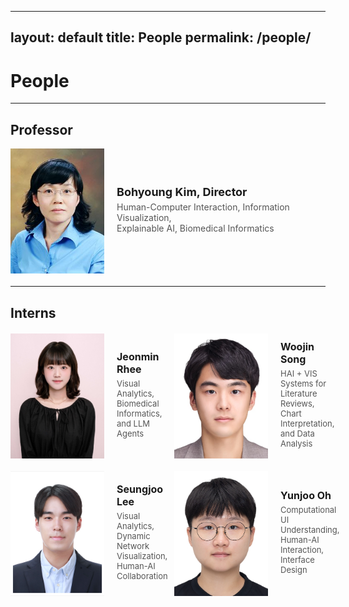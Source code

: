 <!------->
<!--layout: default-->
<!--title: People-->
<!--permalink: /people/-->
<!------->
<!---->
<!--# Professor-->
<!------->
<!---->
<!--![](./professor.jpeg){: width="210" height="270"} Bohyoung Kim-->
<!---->
<!--3.5 0.7-->
<!--4.5 0.9-->
<!--# Interns-->
<!------->
<!---->
<!--![](./jeongmin.jpeg){: width="210" height="270"} Jeonmin Rhee-->
<!--![](./woojin.jpeg){: width="210" height="270"} Woojin Song-->
<!--![](./seungjoo.png){: width="210" height="270"} Seungjoo Lee-->
<!--![](./yunjoo.jpeg){: width="210" height="270"} Yunjoo Oh-->
<!---->
<!---->
<!---->
<!--# Alumni-->
<!------->

---
layout: default
title: People
permalink: /people/
---

# People

---

## Professor
<div style="display: flex; align-items: center; margin-bottom: 20px;">
  <img src="./professor.jpeg" alt="Professor Image" style="width: 150px; height: 200px; margin-right: 20px; object-fit: cover;">
  <div>
    <h3 style="margin: 0; font-size: 18px;">Bohyoung Kim, Director</h3>
    <p style="margin: 5px 0; color: #555; font-size: 14px;">Human-Computer Interaction, Information Visualization,<br>Explainable AI, Biomedical Informatics</p>
  </div>
</div>

---

## Interns
<div style="display: flex; flex-wrap: wrap; gap: 20px; margin-top: 20px;">

  <div style="flex: 1 1 calc(50% - 20px); display: flex; align-items: center;">
    <img src="./jeongmin.jpeg" alt="Jeonmin Rhee" style="width: 150px; height: 200px; margin-right: 20px; object-fit: cover;">
    <div>
      <h4 style="margin: 0; font-size: 16px;">Jeonmin Rhee</h4>
      <p style="margin: 5px 0; color: #555; font-size: 13px;">Visual Analytics, Biomedical Informatics, and LLM Agents</p>
    </div>
  </div>

  <div style="flex: 1 1 calc(50% - 20px); display: flex; align-items: center;">
    <img src="./woojin.jpeg" alt="Woojin Song" style="width: 150px; height: 200px; margin-right: 20px; object-fit: cover;">
    <div>
      <h4 style="margin: 0; font-size: 16px;">Woojin Song</h4>
      <p style="margin: 5px 0; color: #555; font-size: 13px;">HAI + VIS Systems for Literature Reviews, Chart Interpretation, and Data Analysis</p>
    </div>
  </div>

  <div style="flex: 1 1 calc(50% - 20px); display: flex; align-items: center;">
    <img src="./seungjoo.png" alt="Seungjoo Lee" style="width: 150px; height: 200px; margin-right: 20px; object-fit: cover;">
    <div>
      <h4 style="margin: 0; font-size: 16px;">Seungjoo Lee</h4>
      <p style="margin: 5px 0; color: #555; font-size: 13px;">Visual Analytics, Dynamic Network Visualization, Human-AI Collaboration</p>
    </div>
  </div>

  <div style="flex: 1 1 calc(50% - 20px); display: flex; align-items: center;">
    <img src="./yunjoo.jpeg" alt="Yunjoo Oh" style="width: 150px; height: 200px; margin-right: 20px; object-fit: cover;">
    <div>
      <h4 style="margin: 0; font-size: 16px;">Yunjoo Oh</h4>
      <p style="margin: 5px 0; color: #555; font-size: 13px;">Computational UI Understanding, Human-AI Interaction, Interface Design</p>
    </div>
  </div>

</div>
